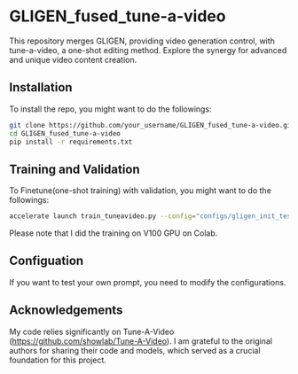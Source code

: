 # GLIGEN_fused_tune-a-video

This repository merges GLIGEN, providing video generation control, with tune-a-video, a one-shot editing method. Explore the synergy for advanced and unique video content creation.

## Installation

To install the repo, you might want to do the followings:

```bash
git clone https://github.com/your_username/GLIGEN_fused_tune-a-video.git
cd GLIGEN_fused_tune-a-video
pip install -r requirements.txt
```

## Training and Validation

To Finetune(one-shot training) with validation, you might want to do the followings:

```bash
accelerate launch train_tuneavideo.py --config="configs/gligen_init_test.yaml"
```
Please note that I did the training on V100 GPU on Colab.


## Configuation
If you want to test your own prompt, you need to modify the configurations.

## Acknowledgements
My code relies significantly on Tune-A-Video (https://github.com/showlab/Tune-A-Video). I am grateful to the original authors for sharing their code and models, which served as a crucial foundation for this project.
